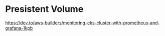Presistent Volume
=============

https://dev.to/aws-builders/monitoring-eks-cluster-with-prometheus-and-grafana-1kpb
